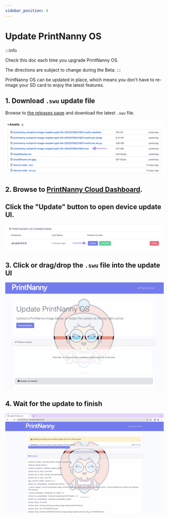 ```yaml
---
sidebar_position: 4
---
```


# Update PrintNanny OS

:::info

Check this doc each time you upgrade PrintNanny OS. 

The directions are subject to change during the Beta.
:::

PrintNanny OS can be updated in place, which means you don't have to re-image your SD card to enjoy the latest features.

## 1. Download `.swu` update file

Browse to [the releases page](https://github.com/bitsy-ai/printnanny-os/releases) and download the latest `.swu` file.

![Arrow pointing to .swu file among release assets](./img/download-swu-file.png)

## 2. Browse to [PrintNanny Cloud Dashboard](https://printnanny.ai/dashboard/).

## Click the "Update" button to open device update UI.

![Arrow pointing to update button in PrintNanny Cloud dashboard](./img/update-button.png)


## 3. Click or drag/drop the `.swu` file into the update UI

![Click or drag/drop update file into the Update UI](./img/swupdate-ui.png)

## 4. Wait for the update to finish

![PrintNanny update in-progress](./img/swupdate-messages.png)

